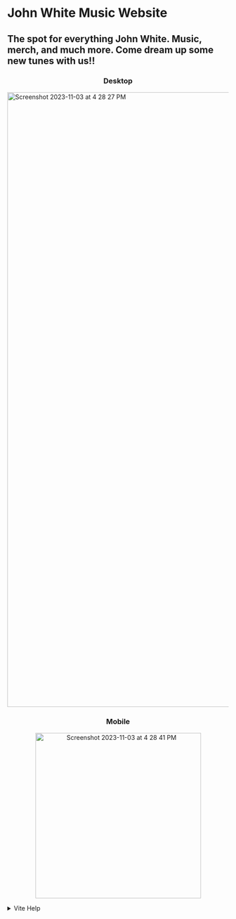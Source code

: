 # John White Music Website 
## The spot for everything John White. Music, merch, and much more. Come dream up some new tunes with us!!

<h3 align="center">Desktop</h3>
  <img width="1401" alt="Screenshot 2023-11-03 at 4 28 27 PM" src="https://github.com/actuallyitsnathaniel/john-white-site/assets/38742706/551fee0f-55cf-4f31-a252-a2166f36603c">

<h3 align="center">Mobile</h3>
<p align="center">
 <img width="377" alt="Screenshot 2023-11-03 at 4 28 41 PM" src="https://github.com/actuallyitsnathaniel/john-white-site/assets/38742706/dcce5969-1de0-46e5-9dbe-1e52d9393c24">
</p>

<details> 
  <summary>Vite Help</summary>

</details>

